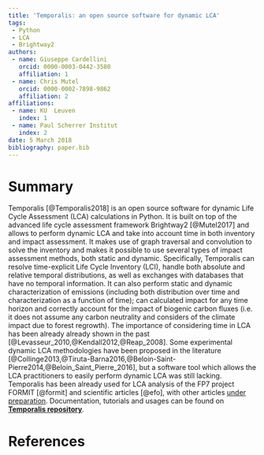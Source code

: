 ```yaml
---
title: 'Temporalis: an open source software for dynamic LCA'
tags:
 - Python
 - LCA
 - Brightway2
authors:
 - name: Giuseppe Cardellini
   orcid: 0000-0003-0442-3580
   affiliation: 1
 - name: Chris Mutel
   orcid: 0000-0002-7898-9862
   affiliation: 2
affiliations:
 - name: KU  Leuven
   index: 1
 - name: Paul Scherrer Institut
   index: 2
date: 5 March 2018
bibliography: paper.bib
---
```


# Summary

Temporalis [@Temporalis2018] is an open source software for dynamic Life Cycle Assessment (LCA) calculations in Python. It is built on top of the advanced life cycle assessment framework Brightway2 [@Mutel2017] and allows to perform dynamic LCA and take into account time in both inventory and impact assessment. It makes use of graph traversal and convolution to solve the inventory and makes it possible to use several types of impact assessment methods, both static and dynamic. 
Specifically, Temporalis can resolve time-explicit Life Cycle Inventory (LCI), handle both absolute and relative temporal distributions, as well as exchanges with databases that have no temporal information. It can also perform static and dynamic characterization of emissions (including both distribution over time and characterization as a function of time); can calculated impact for any time horizon and correctly account for the impact of biogenic carbon fluxes (i.e. it does not assume any carbon neutrality and considers of the climate impact due to forest regrowth).
The importance of considering time in LCA has been already already shown in the past [@Levasseur_2010,@Kendall2012,@Reap_2008]. Some experimental dynamic LCA methodologies have been proposed in the literature [@Collinge2013,@Tiruta-Barna2016,@Beloin-Saint-Pierre2014,@Beloin_Saint_Pierre_2016], but a software tool which allows the LCA practitioners to easily perform dynamic LCA was still lacking.
Temporalis has been already used for LCA analysis of the FP7 project FORMIT [@formit] and scientific articles [@efo], with other articles [under preparation](https://github.com/cardosan/dLCA).
Documentation, tutorials and usages can be found on [**Temporalis repository**](https://bitbucket.org/cardosan/brightway2-temporalis). 

# References
